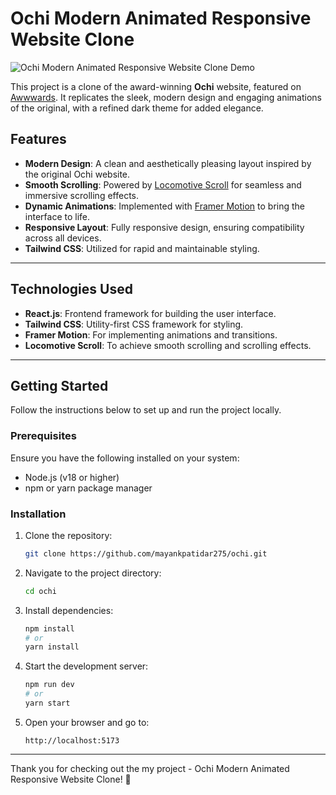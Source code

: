 # Ochi Modern Animated Responsive Website Clone

![Ochi Modern Animated Responsive Website Clone Demo](public/demo-assets/Ochi_modern_animated_responsive_website.gif)

This project is a clone of the award-winning **Ochi** website, featured on [Awwwards](https://www.awwwards.com/). It replicates the sleek, modern design and engaging animations of the original, with a refined dark theme for added elegance.

## Features

- **Modern Design**: A clean and aesthetically pleasing layout inspired by the original Ochi website.
- **Smooth Scrolling**: Powered by [Locomotive Scroll](https://locomotivemtl.github.io/locomotive-scroll/) for seamless and immersive scrolling effects.
- **Dynamic Animations**: Implemented with [Framer Motion](https://www.framer.com/motion/) to bring the interface to life.
- **Responsive Layout**: Fully responsive design, ensuring compatibility across all devices.
- **Tailwind CSS**: Utilized for rapid and maintainable styling.

---

## Technologies Used

- **React.js**: Frontend framework for building the user interface.
- **Tailwind CSS**: Utility-first CSS framework for styling.
- **Framer Motion**: For implementing animations and transitions.
- **Locomotive Scroll**: To achieve smooth scrolling and scrolling effects.

---

## Getting Started

Follow the instructions below to set up and run the project locally.

### Prerequisites

Ensure you have the following installed on your system:

- Node.js (v18 or higher)
- npm or yarn package manager

### Installation

1. Clone the repository:

   ```bash
   git clone https://github.com/mayankpatidar275/ochi.git
   ```

2. Navigate to the project directory:

   ```bash
   cd ochi
   ```

3. Install dependencies:

   ```bash
   npm install
   # or
   yarn install
   ```

4. Start the development server:

   ```bash
   npm run dev
   # or
   yarn start
   ```

5. Open your browser and go to:
   ```
   http://localhost:5173
   ```

---

Thank you for checking out the my project - Ochi Modern Animated Responsive Website Clone! 🌟
